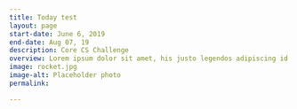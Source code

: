 ```yaml
---
title: Today test
layout: page
start-date: June 6, 2019
end-date: Aug 07, 19
description: Core CS Challenge
overview: Lorem ipsum dolor sit amet, his justo legendos adipiscing id. Sea te falli latine viderer. Feugait minimum id eum, bonorum facilisis omittantur ex mei. Quo epicurei atomorum consetetur ne, mel an pertinacia adolescens. Primis option temporibus nam in.
image: rocket.jpg
image-alt: Placeholder photo
permalink: 

---
```

